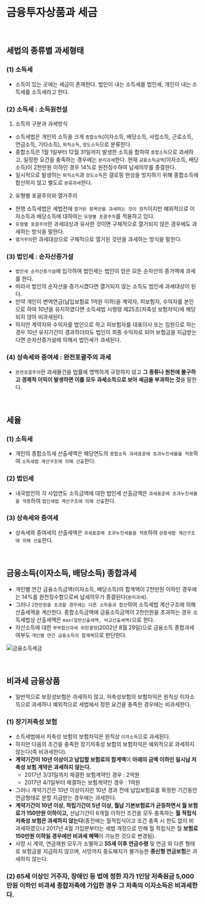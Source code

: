 # 금융투자상품과 세금

<br>

## 세법의 종류별 과세형태

### (1) 소득세
- 소득이 있는 곳에는 세금이 존재한다. 법인이 내는 소득세를 법인세, 개인이 내는 소득세를 소득세라고 한다.

### (2) 소득세 : 소득원천설
1) 소득의 구분과 과세방식 <br>
- 소득세법은 개인의 소득을 크게 `종합소득`(이자소득, 배당소득, 사업소득, 근로소득, 연금소득, 기타소득), `퇴직소득`, `양도소득`으로 분류한다.
- 종합소득은 1월 1일부터 12월 31일까지 발생한 소득을 합하여 `종합소득`으로 과세하고, 일정한 요건을 충족하는 경우에는 `분리과세`한다. 현재 `금융소득금액`(이자소득, 배당소득)이 2천만원 이하인 경우 14%로 원천징수하여 납세의무를 종결한다.
- 일시적으로 발생하는 `퇴직소득`과 `양도소득`은 갤로핑 현상을 방지하기 위해 종합소득에 합산하지 않고 별도로 `분류과세`한다.
2) 유형별 포괄주의와 열거주의 <br>
- 현행 소득세법은 세법전에 `열거된 항목만을 과세하는 것이 원칙`이지만 예외적으로 이자소득과 배당소득에 대하여는 `유형별 포괄주의`를 적용하고 있다.
- `유형별 포괄주의`란 과세대상과 유사한 것이면 구체적으로 열거되지 않은 경우에도 과세하는 방식을 말한다.
- `열거주의`란 과세대상으로 구체적으로 열거된 것만을 과세하는 방식을 말한다.

### (3) 법인세 : 순자산증가설
- `법인세 순자산증가설`에 입각하여 법인세는 법인이 얻은 모든 순자산의 증가액에 과세를 한다.
- 따라서 법인의 순자산을 증가시켰다면 열거되지 않는 소득도 법인세 과세대상이 된다.
- 만약 개인이 변액연금(납입보험료 1억원 이하)을 계약자, 피보험자, 수익자를 본인으로 하여 10년을 유지하였다면 소득세법 시행령 제25조(저축성 보험차익)에 해당되지 않아 비과세된다.
- 하지만 계약자와 수익자를 법인으로 하고 피보험자를 대표이사 또는 임원으로 하는 경우 10년 유지기간이 경과하더라도 법인이 최종 수익자로 되어 보험금을 지급받는다면 순자산증가설에 의해서 법인세가 과세된다.

### (4) 상속세와 증여세 : 완전포괄주의 과세
- `완전포괄주의`란 과세물건을 법률에 명백하게 규정하지 않고 **그 종류나 원천에 불구하고 경제적 이익이 발생하면 이를 모두 과세소득으로 보아 세금을 부과하는 것**을 말한다.

<br>

## 세율

### (1) 소득세
- 개인의 종합소득세 산출세액은 해당연도의 `종합소득 과세표준에 초과누진세율을 적용`하여 `소득세법 계산구조에 의해 산출`한다.

### (2) 법인세
- 내국법인의 각 사업연도 소득금액에 대한 법인세 산출금액은 `과세표준에 초과누진세율을 적용`하여 `법인세법 계산구조에 의해 산출`한다.

### (3) 상속세와 증여세
- 상속세와 증여세의 산출세액은 `과세표준에 초과누진세율을 적용`하여 `상증세법 계산구조에 의해 산출`한다.

<br>

## 금융소득(이자소득, 배당소득) 종합과세

- 개인별 연간 금융소득금액(이자소득, 배당소득)의 합계액이 2천만원 이하인 경우에는 14%를 원천징수함으로써 납세의무가 종결된다(`분리과세`).
- 그러나 `2천만원을 초과할 경우에는 다른 소득들과 합산`하여 소득세법 계산구조에 의해 산출세액을 계산한다. 종합소득금액에 금융소득금액이 2천만원을 초과하는 경우 소득세법상 산출세액은 `max(일반산출세액, 비교산출세액)`으로 한다.
- 자산소득에 대한 `부부합산과세 위헌결정`(2002년 8월 29일)으로 금융소득 종합과세여부도 `개인별 연간 금융소득의 합계액`으로 판단한다.

![금융소득세금](https://github.com/taechacode/TIL/assets/63395751/9c1bc6a6-eee2-42b1-822b-da4a2e629a73)

<br>

## 비과세 금융상품

- 일반적으로 보장성보험은 과세하지 않고, 저축성보험의 보험차익은 원칙상 이자소득으로 과세하나 예외적으로 세법에서 정한 요건을 충족한 경우에는 비과세한다.

### (1) 장기저축성 보험
- 소득세법에서 저축성 보험의 보험차익은 원칙상 `이자소득`으로 과세된다.
- 하지만 다음의 조건을 충족한 장기저축성 보험의 보험차익은 예외적으로 과세하지 않는다(즉 비과세한다).
- **계약기간이 10년 이상이고 납입할 보험료의 합계액**이 **아래의 금액 이하인 일시납 저축성 보험 계약은 과세하지 않는다.**
  + 2017년 3/31일까지 체결한 보험계약인 경우 : 2억원
  + 2017년 4/1일부터 체결하는 보험계약인 경우 : 1억원
- 그러나 계약기간은 10년 이상이지만 10년 경과 전에 납입보험료를 확정한 기간동안 연금형태로 분할 지급받는 경우에는 과세한다.
- **계약기간이 10년 이상, 적립기간이 5년 이상, 월납 기본보험료가 균등하면서 월 보험료가 150만원 이하이고,** 선납기간이 6개월 이하인 조건을 모두 충족하는 **월 적립식 저축성 보험은 과세하지 않는다**(종전에는 월적립식이고 조건 충족 시 한도 없이 비과세하였으나 2017년 4월 가입분부터는 세법 개정으로 인해 월 적립식은 월 **보험료 150만원 이하일 경우에만 비과세 혜택**이 가능한 것으로 변경됨).
- 사망 시 계약, 연금재원 모두가 소멸하고 **55세 이후 연금수령** 및 연금 외 다른 형태로 보험금을 지급하지 않으며, 사망까지 중도해지가 불가능한 **종신형 연금보험**은 과세하지 않는다.

### (2) 65세 이상인 거주자, 장애인 등 법에 정한 자가 1인당 저축원금 5,000만원 이하인 비과세 종합저축에 가입한 경우 그 저축의 이자소득은 비과세한다.
